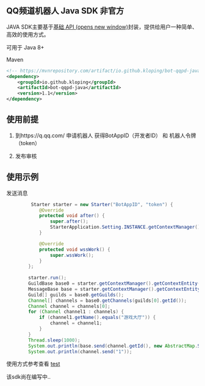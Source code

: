 ## QQ频道机器人 Java SDK 非官方

JAVA SDK主要基于[基础 API (opens new window)](https://bot.q.qq.com/wiki/develop/api/)封装，提供给用户一种简单、高效的使用方式。



可用于 Java 8+

Maven

```xml
<!-- https://mvnrepository.com/artifact/io.github.kloping/bot-qqpd-java -->
<dependency>
    <groupId>io.github.kloping</groupId>
    <artifactId>bot-qqpd-java</artifactId>
    <version>1.1</version>
</dependency>
```

## 使用前提

1. 到https://q.qq.com/ 申请机器人 获得BotAppID（开发者ID） 和 机器人令牌（token）

2. 发布审核

## 使用示例

发送消息

```java
         Starter starter = new Starter("BotAppID", "token") {
            @Override
            protected void after() {
                super.after();
                StarterApplication.Setting.INSTANCE.getContextManager().append("1073742336", INTENTS_ID);
            }

            @Override
            protected void wssWork() {
                super.wssWork();
            }
        };
        
        starter.run();
        GuildBase base0 = starter.getContextManager().getContextEntity(GuildBase.class);
        MessageBase base = starter.getContextManager().getContextEntity(MessageBase.class);
        Guild[] guilds = base0.getGuilds();
        Channel[] channels = base0.getChannels(guilds[0].getId());
        Channel channel = channels[0];
        for (Channel channel1 : channels) {
            if (channel1.getName().equals("游戏大厅")) {
                channel = channel1;
            }
        }
        Thread.sleep(1000);
        System.out.println(base.send(channel.getId(), new AbstractMap.SimpleEntry<>("content", "测试消息")));
        System.out.println(channel.send("1"));
```





使用方式参考查看 [test](https://github.com/Kloping/qqpd-bot-java/tree/master/src/test/java)





该sdk尚在编写中..
